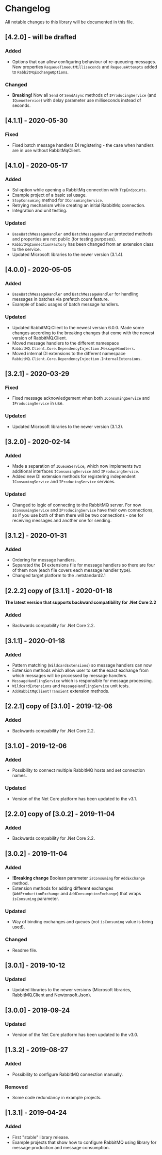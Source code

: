 # Changelog

All notable changes to this library will be documented in this file.

## [4.2.0] - will be drafted

### Added

- Options that can allow configuring behaviour of re-queueing messages. New properties `RequeueTimeoutMilliseconds` and `RequeueAttempts` added to `RabbitMqExchangeOptions`.

### Changed

- **Breaking!** Now all `Send` or `SendAsync` methods of `IProducingService` (and `IQueueService`) with delay parameter use milliseconds instead of seconds.

## [4.1.1] - 2020-05-30

### Fixed

- Fixed batch message handlers DI registering - the case when handlers are in use without RabbitMqClient.

## [4.1.0] - 2020-05-17

### Added

- Ssl option while opening a RabbitMq connection with `TcpEndpoints`.
- Example project of a basic ssl usage.
- `StopConsuming` method for `IConsumingService`.
- Retrying mechanism while creating an initial RabbitMq connection.
- Integration and unit testing.

### Updated

- `BaseBatchMessageHandler` and `BatchMessageHandler` protected methods and properties are not public (for testing purposes).
- `RabbitMqConnectionFactory` has been changed from an extension class to the service.
- Updated Microsoft libraries to the newer version (3.1.4).

## [4.0.0] - 2020-05-05

### Added

- `BaseBatchMessageHandler` and `BatchMessageHandler` for handling messages in batches via prefetch count feature.
- Example of basic usages of batch message handlers.

### Updated

- Updated RabbitMQ.Client to the newest version 6.0.0. Made some changes according to the breaking changes that come with the newest version of RabbitMQ.Client.
- Moved message handlers to the different namespace `RabbitMQ.Client.Core.DependencyInjection.MessageHandlers`.
- Moved internal DI extensions to the different namespace `RabbitMQ.Client.Core.DependencyInjection.InternalExtensions`.

## [3.2.1] - 2020-03-29

### Fixed

- Fixed message acknowledgement when both `IConsumingService` and `IProducingService` in use.

### Updated

- Updated Microsoft libraries to the newer version (3.1.3).

## [3.2.0] - 2020-02-14

### Added

- Made a separation of `IQueueService`, which now implements two additional interfaces `IConsumingService` and `IProducingService`.
- Added new DI extension methods for registering independent `IConsumingService` and `IProducingService` services.

### Updated

- Changed to logic of connecting to the RabbitMQ server. For now `IConsumingService` and `IProducingService` have their own connections, so if you use both of them there will be two connections - one for receiving messages and another one for sending.

## [3.1.2] - 2020-01-31

### Added

- Ordering for message handlers.
- Separated the DI extensions file for message handlers so there are four of them now (each file covers each message handler type).
- Changed target platform to the .netstandard2.1

## [2.2.2] copy of [3.1.1] - 2020-01-18

**The latest version that supports backward compatibility for .Net Core 2.2**

### Added

- Backwards compability for .Net Core 2.2.

## [3.1.1] - 2020-01-18

### Added

- Pattern matching (`WildcardExtensions`) so message handlers can now
- Extension methods which allow user to set the exact exchange from which messages will be processed by message handlers.
- `MessageHandlingService` which is responsible for message processing.
- `WildcardExtensions` and `MessageHandlingService` unit tests.
- `AddRabbitMqClientTransient` extension methods.

## [2.2.1] copy of [3.1.0] - 2019-12-06

### Added

- Backwards compability for .Net Core 2.2.

## [3.1.0] - 2019-12-06

### Added

- Possibility to connect multiple RabbitMQ hosts and set connection names.

### Updated

- Version of the Net Core platform has been updated to the v3.1.

## [2.2.0] copy of [3.0.2] - 2019-11-04

### Added

- Backwards compability for .Net Core 2.2.

## [3.0.2] - 2019-11-04

### Added

- **!Breaking change** Boolean parameter `isConsuming` for `AddExchange` method.
- Extension methods for adding different exchanges (`AddProductionExchange` and `AddConsumptionExchange`) that wraps `isConsuming` parameter.

### Updated

- Way of binding exchanges and queues (not `isConsuming` value is being used).

### Changed

- Readme file.

## [3.0.1] - 2019-10-12

### Updated

- Updated libraries to the newer versions (Microsoft libraries, RabbitMQ.Client and Newtonsoft.Json).

## [3.0.0] - 2019-09-24

### Updated

- Version of the Net Core platform has been updated to the v3.0.

## [1.3.2] - 2019-08-27

### Added

- Possibility to configure RabbitMQ connection manually.

### Removed

- Some code redundancy in example projects.

## [1.3.1] - 2019-04-24

### Added

- First "stable" library release.
- Example projects that show how to configure RabbitMQ using library for message production and message consumption.
